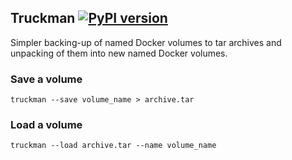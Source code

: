 ## Truckman [![PyPI version](https://badge.fury.io/py/truckman.svg)](https://badge.fury.io/py/truckman)

Simpler backing-up of named Docker volumes to tar archives and unpacking of them
into new named Docker volumes.

### Save a volume

`truckman --save volume_name > archive.tar`

### Load a volume

`truckman --load archive.tar --name volume_name`
